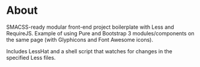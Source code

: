 # About

SMACSS-ready modular front-end project boilerplate with Less and RequireJS. Example of using Pure and Bootstrap 3 modules/components on the same page (with Glyphicons and Font Awesome icons). 

Includes LessHat and a shell script that watches for changes in the specified Less files.
